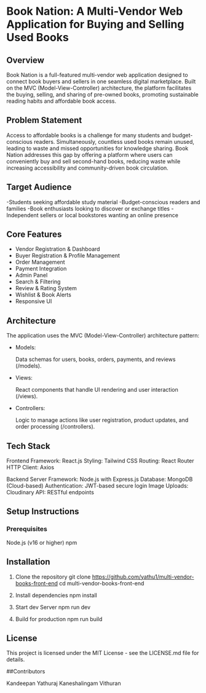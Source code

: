 # Book Nation: A Multi-Vendor Web Application for Buying and Selling Used Books

## Overview

Book Nation is a full-featured multi-vendor web application designed to connect book buyers and sellers in one seamless digital marketplace. Built on the MVC (Model-View-Controller) architecture, the platform facilitates the buying, selling, and sharing of pre-owned books, promoting sustainable reading habits and affordable book access.

## Problem Statement

Access to affordable books is a challenge for many students and budget-conscious readers. Simultaneously, countless used books remain unused, leading to waste and missed opportunities for knowledge sharing. Book Nation addresses this gap by offering a platform where users can conveniently buy and sell second-hand books, reducing waste while increasing accessibility and community-driven book circulation.

## Target Audience

-Students seeking affordable study material
-Budget-conscious readers and families
-Book enthusiasts looking to discover or exchange titles
-Independent sellers or local bookstores wanting an online presence

## Core Features

- Vendor Registration & Dashboard
- Buyer Registration & Profile Management
- Order Management
- Payment Integration
- Admin Panel
- Search & Filtering
- Review & Rating System
- Wishlist & Book Alerts
- Responsive UI

## Architecture
The application uses the MVC (Model-View-Controller) architecture pattern:

- Models:

    Data schemas for users, books, orders, payments, and reviews (/models).

- Views:

    React components that handle UI rendering and user interaction (/views).

- Controllers:

    Logic to manage actions like user registration, product updates, and order processing (/controllers).

## Tech Stack

Frontend
Framework: React.js
Styling: Tailwind CSS
Routing: React Router
HTTP Client: Axios

Backend
Server Framework: Node.js with Express.js
Database: MongoDB (Cloud-based)
Authentication: JWT-based secure login
Image Uploads: Cloudinary
API: RESTful endpoints

## Setup Instructions

### Prerequisites
Node.js (v16 or higher)
npm 

## Installation

1. Clone the repository
git clone https://github.com/yathu1/multi-vendor-books-front-end
cd multi-vendor-books-front-end

2. Install dependencies
npm install

3. Start dev Server
npm run dev

4. Build for production
npm run build 


## License

This project is licensed under the MIT License - see the LICENSE.md file for details.

##Contributors

Kandeepan Yathuraj
Kaneshalingam Vithuran
